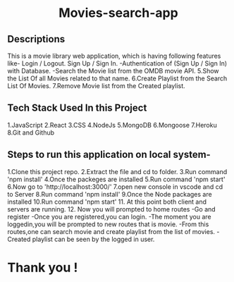 <div align="center">
  <h1> Movies-search-app </h1>  
</div>

## Descriptions
This is a movie library web application, which is having following features like-
Login / Logout.
Sign Up / Sign In.
-Authentication of (Sign Up / Sign In) with Database.
-Search the Movie list from the OMDB movie API.
 5.Show the List Of all Movies related to that name.
 6.Create Playlist from the Search List Of Movies.
 7.Remove Movie list from the Created playlist.
 <br/>

## Tech Stack Used In this Project
1.JavaScript
2.React
3.CSS
4.NodeJs
5.MongoDB
6.Mongoose
7.Heroku
8.Git and Github
<br/>

## Steps to run this application on local system-
1.Clone this project repo.
2.Extract the file and cd to folder.
3.Run command 'npm install'
4.Once the packeges are installed
5.Run command 'npm start'
6.Now go to 'http://localhost:3000/'
7.open new console in vscode and cd to Server
8.Run command 'npm install'
9.Once the Node packages are installed
10.Run command 'npm start'
11. At this point both client and servers are running.
12. Now you will prompted to home routes
-Go and register
-Once you are registered,you can login.
-The moment you are loggedin,you will be prompted to new routes that is movie.
-From this routes,one can search movie and create playlist from the list of movies.
-Created playlist can be seen by the logged in user.
<br/>
# Thank you !
